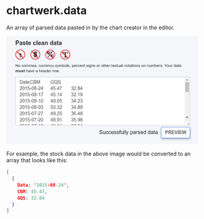 # chartwerk.data

An array of parsed data pasted in by the chart creator in the editor.

<img src="../img/screenshots/raw_data.png" class="screenshot" />

For example, the stock data in the above image would be converted to an array that looks like this:

```JSON
[
  {
    Data: '2015-08-24',
    CBM: 45.47,
    GQS: 32.84
  }
]
```